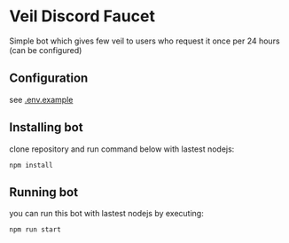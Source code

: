 # Veil Discord Faucet
Simple bot which gives few veil to users who request it once per 24 hours (can be configured)


## Configuration
see [.env.example](.env.example)

## Installing bot
clone repository and run command below with lastest nodejs:
```
npm install
```


## Running bot
you can run this bot with lastest nodejs by executing:

```
npm run start
```